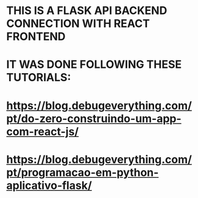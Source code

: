 # THIS IS A FLASK API BACKEND CONNECTION WITH REACT FRONTEND

# IT WAS DONE FOLLOWING THESE TUTORIALS:

# https://blog.debugeverything.com/pt/do-zero-construindo-um-app-com-react-js/
# https://blog.debugeverything.com/pt/programacao-em-python-aplicativo-flask/
